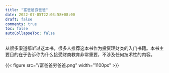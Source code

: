 ```yaml
---
title: "富爸爸穷爸爸"
date: 2022-07-05T22:03:58+08:00
draft: false
comments: true
toc: false
autoCollapseToc: false
---
```


从很多渠道都听过这本书，很多人推荐这本书作为投资理财类的入门书籍。本书主要目的在于告诉你为什么接受财商教育非常重要，不涉及任何技术性的内容。

{{< figure src="/富爸爸穷爸爸.png" width="1100px" >}}
